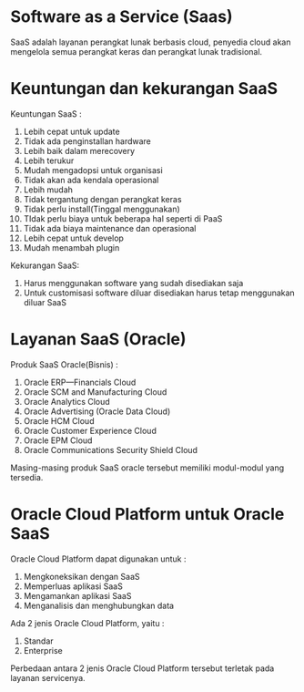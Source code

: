 # Software as a Service (Saas)

SaaS adalah layanan perangkat lunak berbasis cloud, penyedia cloud akan mengelola semua perangkat keras dan perangkat lunak tradisional.


# Keuntungan dan kekurangan SaaS

Keuntungan SaaS :
1. Lebih cepat untuk update
2. Tidak ada penginstallan hardware
3. Lebih baik dalam merecovery 
4. Lebih terukur
5. Mudah mengadopsi untuk organisasi 
6. Tidak akan ada kendala operasional
7. Lebih mudah
8. Tidak tergantung dengan perangkat keras
9. Tidak perlu install(Tinggal menggunakan)
10. TIdak perlu biaya untuk beberapa hal seperti di PaaS
11. Tidak ada biaya maintenance dan operasional
12. Lebih cepat untuk develop
13. Mudah menambah plugin

Kekurangan SaaS:
1. Harus menggunakan software yang sudah disediakan saja
2. Untuk customisasi software diluar disediakan harus tetap menggunakan diluar SaaS


# Layanan SaaS (Oracle)

Produk SaaS Oracle(Bisnis) :
1. Oracle ERP—Financials Cloud
2. Oracle SCM and Manufacturing Cloud
3. Oracle Analytics Cloud
4. Oracle Advertising (Oracle Data Cloud)
5. Oracle HCM Cloud
6. Oracle Customer Experience Cloud
7. Oracle EPM Cloud
8. Oracle Communications Security Shield Cloud

Masing-masing produk SaaS oracle tersebut memiliki modul-modul yang tersedia.


# Oracle Cloud Platform untuk Oracle SaaS

Oracle Cloud Platform dapat digunakan untuk :
1. Mengkoneksikan dengan SaaS
2. Memperluas aplikasi SaaS
3. Mengamankan aplikasi SaaS
4. Menganalisis dan menghubungkan data

Ada 2 jenis Oracle Cloud Platform, yaitu :
1. Standar
2. Enterprise

Perbedaan antara 2 jenis Oracle Cloud Platform tersebut terletak pada layanan servicenya.
